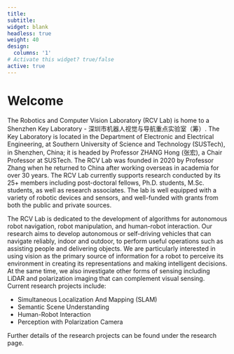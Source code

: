 ```yaml
---
title:
subtitle:
widget: blank
headless: true
weight: 40
design:
  columns: '1'
# Activate this widget? true/false
active: true
---
```

# Welcome

The Robotics and Computer Vision Laboratory (RCV Lab) is home to a Shenzhen Key Laboratory - 深圳市机器人视觉与导航重点实验室（筹）. The Key Laboratory is located in the Department of Electronic and Electrical Engineering, at Southern University of Science and Technology (SUSTech), in Shenzhen, China; it is headed by Professor ZHANG Hong (张宏), a Chair Professor at SUSTech. The RCV Lab was founded in 2020 by Professor Zhang when he returned to China after working overseas in academia for over 30 years.  The RCV Lab currently supports research conducted by its 25+ members including post-doctoral fellows, Ph.D. students, M.Sc. students, as well as research associates. The lab is well equipped with a variety of robotic devices and sensors, and well-funded with grants from both the public and private sources.

The RCV Lab is dedicated to the development of algorithms for autonomous robot navigation, robot manipulation, and human-robot interaction. Our research aims to develop autonomous or self-driving vehicles that can navigate reliably, indoor and outdoor, to perform useful operations such as assisting people and delivering objects.  We are particularly interested in using vision as the primary source of information for a robot to perceive its environment in creating its representations and making intelligent decisions. At the same time, we also investigate other forms of sensing including LiDAR and polarization imaging that can complement visual sensing. Current research projects include: 
- Simultaneous Localization And Mapping (SLAM)
- Semantic Scene Understanding
- Human-Robot Interaction
- Perception with Polarization Camera

Further details of the research projects can be found under the research page.